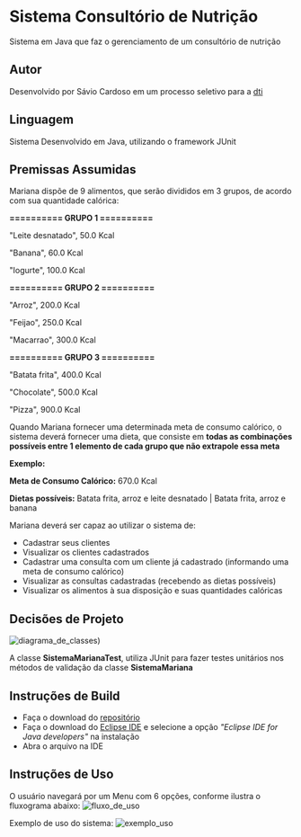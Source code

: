 # Sistema Consultório de Nutrição
Sistema em Java que faz o gerenciamento de um consultório de nutrição

## Autor
Desenvolvido por Sávio Cardoso em um processo seletivo para a [dti](https://dtidigital.com.br/)

## Linguagem
Sistema Desenvolvido em Java, utilizando o framework JUnit

## Premissas Assumidas
Mariana dispõe de 9 alimentos, que serão divididos em 3 grupos, de acordo com sua quantidade calórica:

**========== GRUPO 1 ==========**

"Leite desnatado", 50.0 Kcal

"Banana", 60.0 Kcal

"Iogurte", 100.0 Kcal
 
 
**========== GRUPO 2 ==========**

"Arroz", 200.0 Kcal

"Feijao", 250.0 Kcal

"Macarrao", 300.0 Kcal


**========== GRUPO 3 ==========**

"Batata frita", 400.0 Kcal

"Chocolate", 500.0 Kcal

"Pizza", 900.0 Kcal


Quando Mariana fornecer uma determinada meta de consumo calórico, o sistema deverá fornecer uma dieta, que consiste em **todas as combinações possíveis entre 1 elemento de cada grupo que não extrapole essa meta**

**Exemplo:**

**Meta de Consumo Calórico:** 670.0 Kcal

**Dietas possíveis:** Batata frita, arroz e leite desnatado | Batata frita, arroz e banana


Mariana deverá ser capaz ao utilizar o sistema de:
- Cadastrar seus clientes
- Visualizar os clientes cadastrados
- Cadastrar uma consulta com um cliente já cadastrado (informando uma meta de consumo calórico)
- Visualizar as consultas cadastradas (recebendo as dietas possíveis)
- Visualizar os alimentos à sua disposição e suas quantidades calóricas

## Decisões de Projeto
![diagrama_de_classes](https://user-images.githubusercontent.com/44077820/95736702-f2810b80-0c5c-11eb-890a-b4c6a5b19ff0.png))

A classe **SistemaMarianaTest**, utiliza JUnit para fazer testes unitários nos métodos de validação da classe **SistemaMariana**

## Instruções de Build
- Faça o download do [repositório](https://github.com/SavioCardoso/testeJava_Dti/)
- Faça o download do [Eclipse IDE](https://www.eclipse.org/downloads/) e selecione a opção *"Eclipse IDE for Java developers"* na instalação
- Abra o arquivo na IDE

## Instruções de Uso
O usuário navegará por um Menu com 6 opções, conforme ilustra o fluxograma abaixo:
![fluxo_de_uso](https://user-images.githubusercontent.com/44077820/95737811-a0d98080-0c5e-11eb-8055-a9776a693cb1.png)

Exemplo de uso do sistema:
![exemplo_uso](https://user-images.githubusercontent.com/44077820/95736872-33792000-0c5d-11eb-8359-b906eb9d0158.gif)
